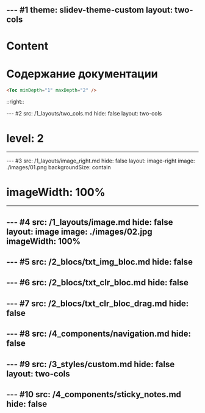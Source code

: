--- #1
theme: slidev-theme-custom
layout: two-cols
---

# Content
<h1>Содержание документации</h1>

```html
<Toc minDepth="1" maxDepth="2" />
```
::right::

<Toc text-sm minDepth="1" maxDepth="2" />

<!-- Перейти можно только стрелкой вниз к следующей колонке с элементами / возможно есть смысл добавлять порядковый номер слайда в имена файлов -->
<KeyboardNavigation 
  :leftSlide="1"
  :rightSlide="1"
  :upSlide="1"
  :downSlide="2"
  :currentSlide="1"
/>

--- #2
src: /1_layouts/two_cols.md
hide: false
layout: two-cols
# level: 2
---

--- #3
src: /1_layouts/image_right.md
hide: false
layout: image-right
image: ./images/01.png
backgroundSize: contain
# imageWidth: 100%
---

--- #4
src: /1_layouts/image.md
hide: false
layout: image
image: ./images/02.jpg
imageWidth: 100%
---

--- #5
src: /2_blocs/txt_img_bloc.md
hide: false
---

--- #6
src: /2_blocs/txt_clr_bloc.md
hide: false
---

--- #7
src: /2_blocs/txt_clr_bloc_drag.md
hide: false
---

--- #8
src: /4_components/navigation.md
hide: false
---

--- #9
src: /3_styles/custom.md
hide: false
layout: two-cols
---

--- #10
src: /4_components/sticky_notes.md
hide: false
---